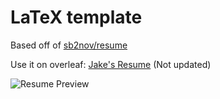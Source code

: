 # LaTeX template

Based off of [sb2nov/resume](https://github.com/sb2nov/resume/)

Use it on overleaf: [Jake's Resume](https://www.overleaf.com/latex/templates/jakes-resume/syzfjbzwjncs) (Not updated)

![Resume Preview](resume.png)
